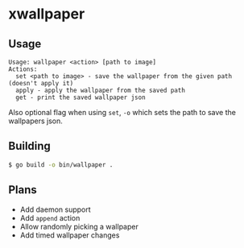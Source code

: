 # xwallpaper

## Usage

```
Usage: wallpaper <action> [path to image]
Actions:
  set <path to image> - save the wallpaper from the given path (doesn't apply it)
  apply - apply the wallpaper from the saved path
  get - print the saved wallpaper json
```

Also optional flag when using `set`, `-o` which sets the path to save the wallpapers json.

## Building

```sh
$ go build -o bin/wallpaper .
```

## Plans

- Add daemon support
- Add `append` action
- Allow randomly picking a wallpaper
- Add timed wallpaper changes
